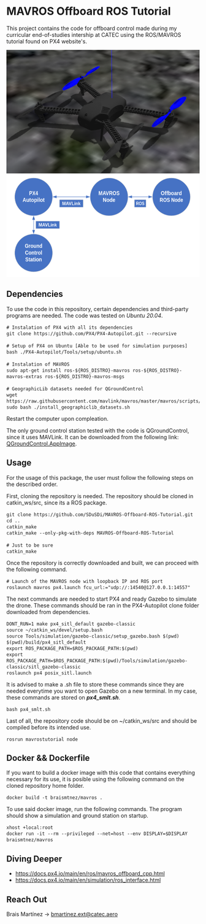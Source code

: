 # MAVROS Offboard ROS Tutorial

<!-- This Project contains my hopes and dreams. Please, save them. -->
This project contains the code for offboard control made during my curricular end-of-studies intership at CATEC using the ROS/MAVROS tutorial found on PX4 website's.

![image](assets/iris_pocho.png)
![image](assets/schema.png)

<!-- Do your best! I will try, README template, I will try. -->
<!-- I hope its understandable -->

## Dependencies

To use the code in this repository, certain dependencies and third-party programs are needed. The code was tested on <em>Ubuntu 20.04</em>.
```
# Instalation of PX4 with all its dependencies
git clone https://github.com/PX4/PX4-Autopilot.git --recursive

# Setup of PX4 on Ubuntu [Able to be used for simulation purposes]
bash ./PX4-Autopilot/Tools/setup/ubuntu.sh

# Instalation of MAVROS
sudo apt-get install ros-${ROS_DISTRO}-mavros ros-${ROS_DISTRO}-mavros-extras ros-${ROS_DISTRO}-mavros-msgs

# GeographicLib datasets needed for QGroundControl
wget https://raw.githubusercontent.com/mavlink/mavros/master/mavros/scripts/install_geographiclib_datasets.sh
sudo bash ./install_geographiclib_datasets.sh 
```
Restart the computer upon compleation.

The only ground control station tested with the code is QGroundControl, since it uses MAVLink. It can be downloaded from the following link: <a href="https://d176tv9ibo4jno.cloudfront.net/latest/QGroundControl.AppImage" target="_blank" rel="noreferrer">QGroundControl.AppImage</a>.

## Usage

For the usage of this package, the user must follow the following steps on the described order.

First, cloning the repository is needed. The repository should be cloned in catkin_ws/src, since its a ROS package.
```
git clone https://github.com/SDuSDi/MAVROS-Offboard-ROS-Tutorial.git
cd ..
catkin_make
catkin_make --only-pkg-with-deps MAVROS-Offboard-ROS-Tutorial

# Just to be sure
catkin_make 
```
Once the repository is correctly downloaded and built, we can proceed with the following command.
<!-- 
#These commands can be executed in any order

# Ground control station
./QGroundControl.AppImage 
-->
```
# Launch of the MAVROS node with loopback IP and ROS port
roslaunch mavros px4.launch fcu_url:="udp://:14540@127.0.0.1:14557"
```

The next commands are needed to start PX4 and ready Gazebo to simulate the drone. These commands should be ran in the PX4-Autopilot clone folder downloaded from dependencies.
```
DONT_RUN=1 make px4_sitl_default gazebo-classic
source ~/catkin_ws/devel/setup.bash
source Tools/simulation/gazebo-classic/setup_gazebo.bash $(pwd) $(pwd)/build/px4_sitl_default
export ROS_PACKAGE_PATH=$ROS_PACKAGE_PATH:$(pwd)
export ROS_PACKAGE_PATH=$ROS_PACKAGE_PATH:$(pwd)/Tools/simulation/gazebo-classic/sitl_gazebo-classic
roslaunch px4 posix_sitl.launch
```
It is advised to make a .sh file to store these commands since they are needed everytime you want to open Gazebo on a new terminal. In my case, these commands are stored on <b><em>px4_smlt.sh</em></b>.
```
bash px4_smlt.sh
```
Last of all, the repository code should be on ~/catkin_ws/src and should be compiled before its intended use.
```
rosrun mavrostutorial node
```

## Docker && Dockerfile

If you want to build a docker image with this code that contains everything necessary for its use, it is posible using the following command on the cloned repository home folder.
```
docker build -t braismtnez/mavros .
```
To use said docker image, run the following commands. The program should show a simulation and ground station on startup.
```
xhost +local:root
docker run -it --rm --privileged --net=host --env DISPLAY=$DISPLAY braismtnez/mavros
```

## Diving Deeper

- https://docs.px4.io/main/en/ros/mavros_offboard_cpp.html 
- https://docs.px4.io/main/en/simulation/ros_interface.html 

## Reach Out

Brais Martínez -> bmartinez.ext@catec.aero 
